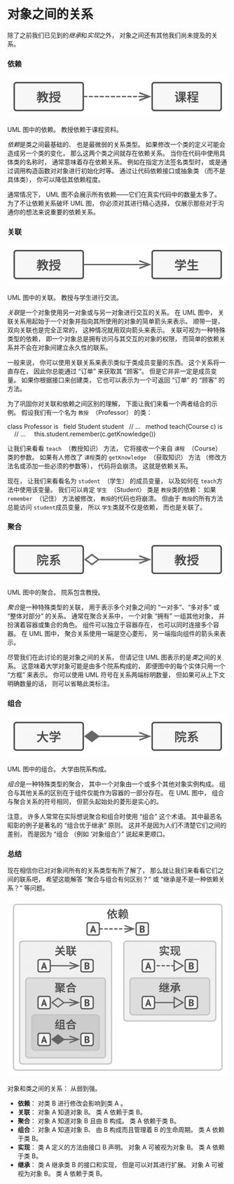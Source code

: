 # 对象之间的关系

除了之前我们已见到的*继承*和*实现*之外，  对象之间还有其他我们尚未提及的关系。

### 依赖

![依赖](img/dependency-zh.png)

UML 图中的依赖。  教授依赖于课程资料。

*依赖*是类之间最基础的、  也是最微弱的关系类型。  如果修改一个类的定义可能会造成另一个类的变化，  那么这两个类之间就存在依赖关系。  当你在代码中使用具体类的名称时，  通常意味着存在依赖关系。  例如在指定方法签名类型时，  或是通过调用构造函数对对象进行初始化时等。  通过让代码依赖接口或抽象类  （而不是具体类），  你可以降低其依赖程度。

通常情况下，  UML 图不会展示所有依赖——它们在真实代码中的数量太多了。  为了不让依赖关系破坏 UML 图，  你必须对其进行精心选择，  仅展示那些对于沟通你的想法来说重要的依赖关系。

### 关联

![关联](img/association-zh.png)

UML 图中的关联。  教授与学生进行交流。

*关联*是一个对象使用另一对象或与另一对象进行交互的关系。  在 UML 图中，  关联关系用起始于一个对象并指向其所使用的对象的简单箭头来表示。  顺带一提，  双向关联也是完全正常的，  这种情况就用双向箭头来表示。  关联可视为一种特殊类型的依赖，  即一个对象总是拥有访问与其交互的对象的权限，  而简单的依赖关系并不会在对象间建立永久性的联系。

一般来说，  你可以使用关联关系来表示类似于类成员变量的东西。  这个关系将一直存在，  因此你总能通过  “订单”  来获取其  “顾客”。  但是它并非一定是成员变量。  如果你根据接口来创建类，  它也可以表示为一个可返回  “订单”  的  “顾客”  的方法。

为了巩固你对关联和依赖之间区别的理解，  下面让我们来看一个两者结合的示例。  假设我们有一个名为  `教授`   （Pro­fes­sor）  的类：

class Professor is
  field Student student
  // ...
  method teach(Course c) is
    // ...
    this.student.remember(c.getKnowledge())

让我们来看看  `teach`   （教授知识）  方法，  它将接收一个来自  `课程`   （Course）  类的参数。  如果有人修改了  `课程`类的  `get­Knowledge`   （获取知识）  方法  （修改方法名或添加一些必须的参数等），  代码将会崩溃。  这就是依赖关系。

现在，  让我们来看看名为  `student`   （学生）  的成员变量，  以及如何在  `teach`方法中使用该变量。  我们可以肯定  `学生`   （Stu­dent）  类是  `教授`类的依赖：  如果  `remember`   （记住）  方法被修改，  ​  `教授`的代码也将崩溃。  但由于  `教授`的所有方法总能访问  `student`成员变量，  所以  `学生`类就不仅是依赖，  而也是关联了。

### 聚合

![聚合](img/aggregation-zh.png)

UML 图中的聚合。  院系包含教授。

*聚合*是一种特殊类型的关联，  用于表示多个对象之间的  “一对多”、  ​  “多对多”  或  “整体对部分”  的关系。  通常在聚合关系中，  一个对象  “拥有”  一组其他对象，  并扮演着容器或集合的角色。  组件可以独立于容器存在，  也可以同时连接多个容器。  在 UML 图中，  聚合关系使用一端是空心菱形，  另一端指向组件的箭头来表示。

尽管我们在此讨论的是对象之间的关系，  但请记住 UML 图表示的是*类*之间的关系。  这意味着大学对象可能是由多个院系构成的，  即便图中的每个实体只用一个  “方框”  来表示。  你可以使用 UML 符号在关系两端标明数量，  但如果可从上下文明确数量的话，  则可以省略此类标注。

### 组合

![组合](img/composition-zh.png)

UML 图中的组合。  大学由院系构成。

*组合*是一种特殊类型的聚合，  其中一个对象由一个或多个其他对象实例构成。  组合与其他关系的区别在于组件仅能作为容器的一部分存在。  在 UML 图中，  组合与聚合关系的符号相同，  但箭头起始处的菱形是实心的。

注意，  许多人常常在实际想说聚合和组合时使用  “组合”  这个术语。  其中最恶名昭彰的例子是著名的  “组合优于继承”  原则。  这并不是因为人们不清楚它们之间的差别，  而是因为  “组合  （例如  ‘对象组合’）”  说起来更顺口。

### 总结

现在相信你已对对象间所有的关系类型有所了解了，  那么就让我们来看看它们之间的联系吧，  希望这能解答  “聚合与组合有何区别？”  或  “继承是不是一种依赖关系？”  等问题。

![所有关系](img/relations-zh.png)

对象和类之间的关系：  从弱到强。

*   **依赖**：  对类 B 进行修改会影响到类 A 。
*   **关联**：  对象 A 知道对象 B。  类 A 依赖于类 B。
*   **聚合**：  对象 A 知道对象 B 且由 B 构成。  类 A 依赖于类 B。
*   **组合**：  对象 A 知道对象 B、  由 B 构成而且管理着 B 的生命周期。  类 A 依赖于类 B。
*   **实现**：  类 A 定义的方法由接口 B 声明。  对象 A 可被视为对象 B。  类 A 依赖于类 B。
*   **继承**：  类 A 继承类 B 的接口和实现，  但是可以对其进行扩展。  对象 A 可被视为对象 B。  类 A 依赖于类 B。